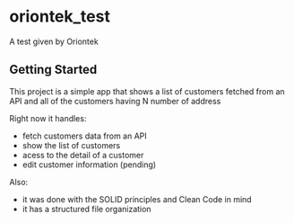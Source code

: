 # oriontek_test

A test given by Oriontek

## Getting Started

This project is a simple app that shows a list of customers fetched from an API and all of the customers having N number of address

Right now it handles:

- fetch customers data from an API
- show the list of customers
- acess to the detail of a customer
- edit customer information (pending)

Also:

- it was done with the SOLID principles and Clean Code in mind
- it has a structured file organization
